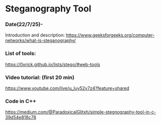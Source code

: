 # Steganography Tool

### Date(22/7/25)-
Introduction and description: https://www.geeksforgeeks.org/computer-networks/what-is-steganography/

### List of tools:
https://0xrick.github.io/lists/stego/#web-tools

### Video tutorial: (first 20 min)
https://www.youtube.com/live/u_luy52v7z4?feature=shared

### Code in C++
https://medium.com/@ParadoxicalGlitxh/simple-stegnography-tool-in-c-39d54e818c78

